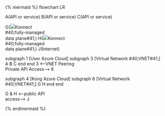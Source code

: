 <!--vale off -->
{% mermaid %}
flowchart LR

A(API or service)
B(API or service)
C(API or service)

G(<img src="/assets/logos/konglogo-gradient-secondary.svg" style="max-height:32px" class="no-image-expand"/>Konnect <br>#40;fully-managed <br>data plane#41;)
H(<img src="/assets/logos/konglogo-gradient-secondary.svg" style="max-height:32px" class="no-image-expand"/>Konnect <br>#40;fully-managed <br>data plane#41;)
J(Internet)

subgraph 1 [User Azure Cloud]
      subgraph 3 [Virtual Network #40;VNET#41;]
      A
      B
      C
      end
end
3 <--VNET Peering <br> Private API Access--> 6

subgraph 4 [Kong Azure Cloud]
      subgraph 6 [Virtual Network #40;VNET#41;]
      G
      H
      end
end

G & H <--public API <br> access--> J

{% endmermaid %}
<!--vale on-->